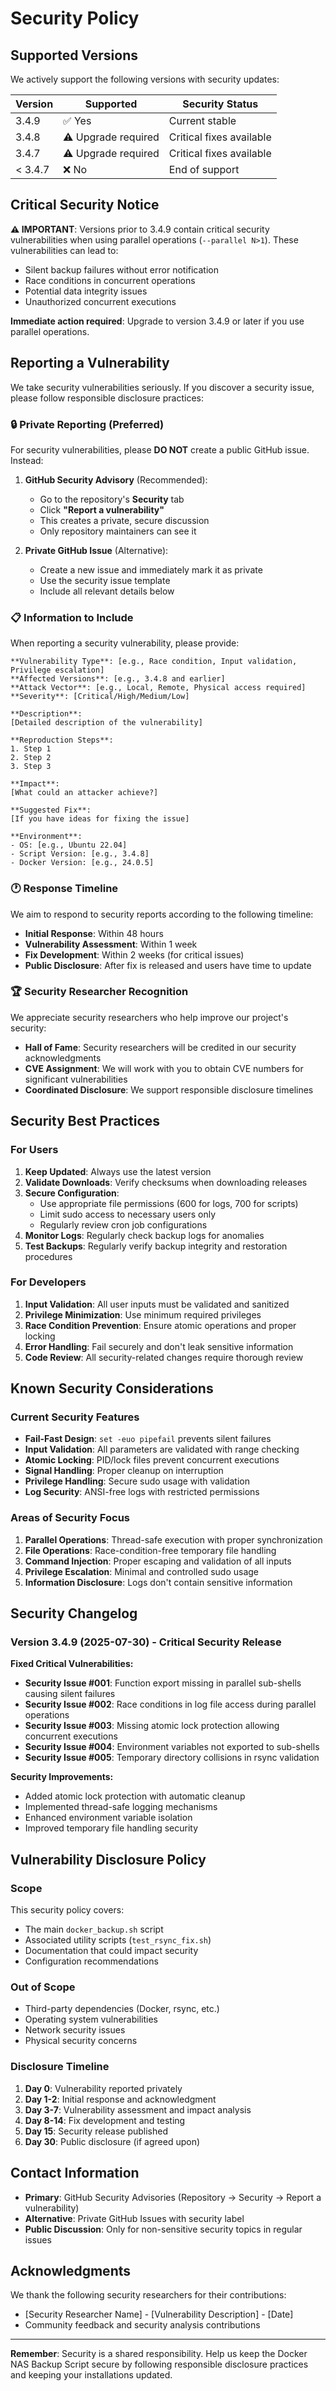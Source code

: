 # Security Policy

## Supported Versions

We actively support the following versions with security updates:

| Version | Supported          | Security Status |
| ------- | ------------------ | --------------- |
| 3.4.9   | ✅ Yes             | Current stable  |
| 3.4.8   | ⚠️ Upgrade required | Critical fixes available |
| 3.4.7   | ⚠️ Upgrade required | Critical fixes available |
| < 3.4.7 | ❌ No              | End of support  |

## Critical Security Notice

**⚠️ IMPORTANT**: Versions prior to 3.4.9 contain critical security vulnerabilities when using parallel operations (`--parallel N>1`). These vulnerabilities can lead to:

- Silent backup failures without error notification
- Race conditions in concurrent operations
- Potential data integrity issues
- Unauthorized concurrent executions

**Immediate action required**: Upgrade to version 3.4.9 or later if you use parallel operations.

## Reporting a Vulnerability

We take security vulnerabilities seriously. If you discover a security issue, please follow responsible disclosure practices:

### 🔒 Private Reporting (Preferred)

For security vulnerabilities, please **DO NOT** create a public GitHub issue. Instead:

1. **GitHub Security Advisory** (Recommended):
   - Go to the repository's **Security** tab
   - Click **"Report a vulnerability"**
   - This creates a private, secure discussion
   - Only repository maintainers can see it

2. **Private GitHub Issue** (Alternative):
   - Create a new issue and immediately mark it as private
   - Use the security issue template
   - Include all relevant details below

### 📋 Information to Include

When reporting a security vulnerability, please provide:

```
**Vulnerability Type**: [e.g., Race condition, Input validation, Privilege escalation]
**Affected Versions**: [e.g., 3.4.8 and earlier]
**Attack Vector**: [e.g., Local, Remote, Physical access required]
**Severity**: [Critical/High/Medium/Low]

**Description**:
[Detailed description of the vulnerability]

**Reproduction Steps**:
1. Step 1
2. Step 2
3. Step 3

**Impact**:
[What could an attacker achieve?]

**Suggested Fix**:
[If you have ideas for fixing the issue]

**Environment**:
- OS: [e.g., Ubuntu 22.04]
- Script Version: [e.g., 3.4.8]
- Docker Version: [e.g., 24.0.5]
```

### 🕐 Response Timeline

We aim to respond to security reports according to the following timeline:

- **Initial Response**: Within 48 hours
- **Vulnerability Assessment**: Within 1 week
- **Fix Development**: Within 2 weeks (for critical issues)
- **Public Disclosure**: After fix is released and users have time to update

### 🏆 Security Researcher Recognition

We appreciate security researchers who help improve our project's security:

- **Hall of Fame**: Security researchers will be credited in our security acknowledgments
- **CVE Assignment**: We will work with you to obtain CVE numbers for significant vulnerabilities
- **Coordinated Disclosure**: We support responsible disclosure timelines

## Security Best Practices

### For Users

1. **Keep Updated**: Always use the latest version
2. **Validate Downloads**: Verify checksums when downloading releases
3. **Secure Configuration**: 
   - Use appropriate file permissions (600 for logs, 700 for scripts)
   - Limit sudo access to necessary users only
   - Regularly review cron job configurations
4. **Monitor Logs**: Regularly check backup logs for anomalies
5. **Test Backups**: Regularly verify backup integrity and restoration procedures

### For Developers

1. **Input Validation**: All user inputs must be validated and sanitized
2. **Privilege Minimization**: Use minimum required privileges
3. **Race Condition Prevention**: Ensure atomic operations and proper locking
4. **Error Handling**: Fail securely and don't leak sensitive information
5. **Code Review**: All security-related changes require thorough review

## Known Security Considerations

### Current Security Features

- **Fail-Fast Design**: `set -euo pipefail` prevents silent failures
- **Input Validation**: All parameters are validated with range checking
- **Atomic Locking**: PID/lock files prevent concurrent executions
- **Signal Handling**: Proper cleanup on interruption
- **Privilege Handling**: Secure sudo usage with validation
- **Log Security**: ANSI-free logs with restricted permissions

### Areas of Security Focus

1. **Parallel Operations**: Thread-safe execution with proper synchronization
2. **File Operations**: Race-condition-free temporary file handling
3. **Command Injection**: Proper escaping and validation of all inputs
4. **Privilege Escalation**: Minimal and controlled sudo usage
5. **Information Disclosure**: Logs don't contain sensitive information

## Security Changelog

### Version 3.4.9 (2025-07-30) - Critical Security Release

**Fixed Critical Vulnerabilities:**
- **Security Issue #001**: Function export missing in parallel sub-shells causing silent failures
- **Security Issue #002**: Race conditions in log file access during parallel operations
- **Security Issue #003**: Missing atomic lock protection allowing concurrent executions
- **Security Issue #004**: Environment variables not exported to sub-shells
- **Security Issue #005**: Temporary directory collisions in rsync validation

**Security Improvements:**
- Added atomic lock protection with automatic cleanup
- Implemented thread-safe logging mechanisms
- Enhanced environment variable isolation
- Improved temporary file handling security

## Vulnerability Disclosure Policy

### Scope

This security policy covers:
- The main `docker_backup.sh` script
- Associated utility scripts (`test_rsync_fix.sh`)
- Documentation that could impact security
- Configuration recommendations

### Out of Scope

- Third-party dependencies (Docker, rsync, etc.)
- Operating system vulnerabilities
- Network security issues
- Physical security concerns

### Disclosure Timeline

1. **Day 0**: Vulnerability reported privately
2. **Day 1-2**: Initial response and acknowledgment
3. **Day 3-7**: Vulnerability assessment and impact analysis
4. **Day 8-14**: Fix development and testing
5. **Day 15**: Security release published
6. **Day 30**: Public disclosure (if agreed upon)

## Contact Information

- **Primary**: GitHub Security Advisories (Repository → Security → Report a vulnerability)
- **Alternative**: Private GitHub Issues with security label
- **Public Discussion**: Only for non-sensitive security topics in regular issues

## Acknowledgments

We thank the following security researchers for their contributions:

- [Security Researcher Name] - [Vulnerability Description] - [Date]
- Community feedback and security analysis contributions

---

**Remember**: Security is a shared responsibility. Help us keep the Docker NAS Backup Script secure by following responsible disclosure practices and keeping your installations updated.